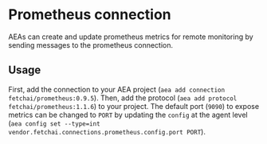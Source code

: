 # Prometheus connection

AEAs can create and update prometheus metrics for remote monitoring by sending messages to the prometheus connection.

## Usage

First, add the connection to your AEA project (`aea add connection fetchai/prometheus:0.9.5`). Then, add the protocol (`aea add protocol fetchai/prometheus:1.1.6`) to your project. The default port (`9090`) to expose metrics can be changed to `PORT` by updating the `config` at the agent level (`aea config set --type=int vendor.fetchai.connections.prometheus.config.port PORT`).
